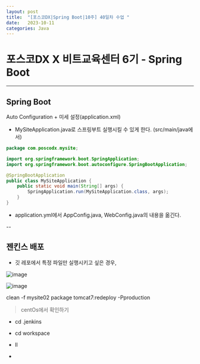 ```yaml
---
layout: post
title:  "[포스코DX|Spring Boot|10주] 40일차 수업 "
date:   2023-10-11
categories: Java
---
```


# 포스코DX X 비트교육센터 6기 - Spring Boot

---

## Spring Boot

Auto Configuration + 미세 설정(application.xml)

- MySiteApplication.java로 스프링부트 실행시킬 수 있게 한다. (src/main/java에서)

```java
package com.poscodx.mysite;

import org.springframework.boot.SpringApplication;
import org.springframework.boot.autoconfigure.SpringBootApplication;

@SpringBootApplication
public class MySiteApplication {
	public static void main(String[] args) {
		SpringApplication.run(MySiteApplication.class, args);
	}
}

```

- application.yml에서 AppConfig.java, WebConfig.java의 내용을 옮긴다.

--

## 젠킨스 배포

- 깃 레포에서 특정 파일만 실행시키고 싶은 경우,

![image](https://github.com/talkingOrange/talkingOrange.github.io/assets/88815795/837e5ab9-c903-4bf5-bf48-4ae6af7d98c3)

![image](https://github.com/talkingOrange/talkingOrange.github.io/assets/88815795/6da29605-54b1-4332-b255-1d02dd90697c)

clean -f mysite02 package tomcat7:redeploy -Pproduction


> centOs에서 확인하기

- cd .jenkins 
- cd workspace
- ll

- 
